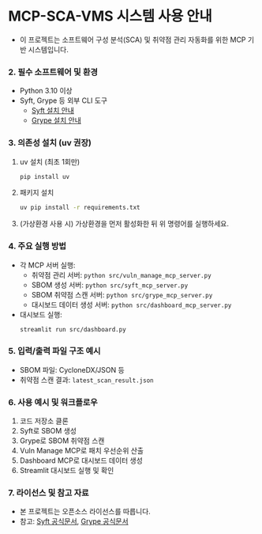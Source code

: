 # MCP-SCA-VMS 시스템 사용 안내
- 이 프로젝트는 소프트웨어 구성 분석(SCA) 및 취약점 관리 자동화를 위한 MCP 기반 시스템입니다.

### 2. 필수 소프트웨어 및 환경
- Python 3.10 이상
- Syft, Grype 등 외부 CLI 도구
    - [Syft 설치 안내](https://github.com/anchore/syft#installation)
    - [Grype 설치 안내](https://github.com/anchore/grype#installation)

### 3. 의존성 설치 (uv 권장)
1. uv 설치 (최초 1회만)
    ```bash
    pip install uv
    ```
2. 패키지 설치
    ```bash
    uv pip install -r requirements.txt
    ```
3. (가상환경 사용 시) 가상환경을 먼저 활성화한 뒤 위 명령어를 실행하세요.

### 4. 주요 실행 방법
- 각 MCP 서버 실행:
    - 취약점 관리 서버: `python src/vuln_manage_mcp_server.py`
    - SBOM 생성 서버: `python src/syft_mcp_server.py`
    - SBOM 취약점 스캔 서버: `python src/grype_mcp_server.py`
    - 대시보드 데이터 생성 서버: `python src/dashboard_mcp_server.py`
- 대시보드 실행:
    ```bash
    streamlit run src/dashboard.py
    ```

### 5. 입력/출력 파일 구조 예시
- SBOM 파일: CycloneDX/JSON 등
- 취약점 스캔 결과: `latest_scan_result.json`

### 6. 사용 예시 및 워크플로우
1. 코드 저장소 클론
2. Syft로 SBOM 생성
3. Grype로 SBOM 취약점 스캔
4. Vuln Manage MCP로 패치 우선순위 산출
5. Dashboard MCP로 대시보드 데이터 생성
6. Streamlit 대시보드 실행 및 확인

### 7. 라이선스 및 참고 자료
- 본 프로젝트는 오픈소스 라이선스를 따릅니다.
- 참고: [Syft 공식문서](https://anchore.github.io/syft/), [Grype 공식문서](https://anchore.github.io/grype/)
